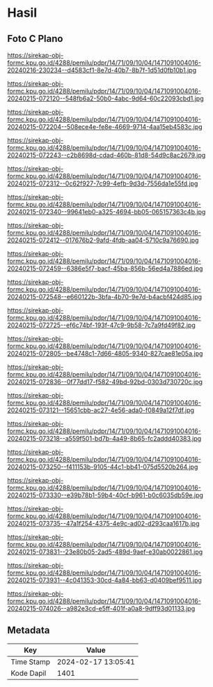 # Hasil

## Foto C Plano

https://sirekap-obj-formc.kpu.go.id/4288/pemilu/pdpr/14/71/09/10/04/1471091004016-20240216-230234--d4583cf1-8e7d-40b7-8b7f-1d51d0fb10b1.jpg

https://sirekap-obj-formc.kpu.go.id/4288/pemilu/pdpr/14/71/09/10/04/1471091004016-20240215-072120--548fb6a2-50b0-4abc-9d64-60c22093cbd1.jpg

https://sirekap-obj-formc.kpu.go.id/4288/pemilu/pdpr/14/71/09/10/04/1471091004016-20240215-072204--508ece4e-fe8e-4669-9714-4aa15eb4583c.jpg

https://sirekap-obj-formc.kpu.go.id/4288/pemilu/pdpr/14/71/09/10/04/1471091004016-20240215-072243--c2b8698d-cdad-460b-81d8-54d9c8ac2679.jpg

https://sirekap-obj-formc.kpu.go.id/4288/pemilu/pdpr/14/71/09/10/04/1471091004016-20240215-072312--0c62f927-7c99-4efb-9d3d-7556da1e55fd.jpg

https://sirekap-obj-formc.kpu.go.id/4288/pemilu/pdpr/14/71/09/10/04/1471091004016-20240215-072340--99641eb0-a325-4694-bb05-065157363c4b.jpg

https://sirekap-obj-formc.kpu.go.id/4288/pemilu/pdpr/14/71/09/10/04/1471091004016-20240215-072412--017676b2-9afd-4fdb-aa04-5710c9a76690.jpg

https://sirekap-obj-formc.kpu.go.id/4288/pemilu/pdpr/14/71/09/10/04/1471091004016-20240215-072459--6386e5f7-bacf-45ba-856b-56ed4a7886ed.jpg

https://sirekap-obj-formc.kpu.go.id/4288/pemilu/pdpr/14/71/09/10/04/1471091004016-20240215-072548--e660122b-3bfa-4b70-9e7d-b4acbf424d85.jpg

https://sirekap-obj-formc.kpu.go.id/4288/pemilu/pdpr/14/71/09/10/04/1471091004016-20240215-072725--ef6c74bf-193f-47c9-9b58-7c7a9fd49f82.jpg

https://sirekap-obj-formc.kpu.go.id/4288/pemilu/pdpr/14/71/09/10/04/1471091004016-20240215-072805--be4748c1-7d66-4805-9340-827cae81e05a.jpg

https://sirekap-obj-formc.kpu.go.id/4288/pemilu/pdpr/14/71/09/10/04/1471091004016-20240215-072836--0f77dd17-f582-49bd-92bd-0303d730720c.jpg

https://sirekap-obj-formc.kpu.go.id/4288/pemilu/pdpr/14/71/09/10/04/1471091004016-20240215-073121--15651cbb-ac27-4e56-ada0-f0849a12f7df.jpg

https://sirekap-obj-formc.kpu.go.id/4288/pemilu/pdpr/14/71/09/10/04/1471091004016-20240215-073218--a559f501-bd7b-4a49-8b65-fc2addd40383.jpg

https://sirekap-obj-formc.kpu.go.id/4288/pemilu/pdpr/14/71/09/10/04/1471091004016-20240215-073250--f411153b-9105-44c1-bb41-075d5520b264.jpg

https://sirekap-obj-formc.kpu.go.id/4288/pemilu/pdpr/14/71/09/10/04/1471091004016-20240215-073330--e39b78b1-59b4-40cf-b961-b0c6035db59e.jpg

https://sirekap-obj-formc.kpu.go.id/4288/pemilu/pdpr/14/71/09/10/04/1471091004016-20240215-073735--47a1f254-4375-4e9c-ad02-d293caa1617b.jpg

https://sirekap-obj-formc.kpu.go.id/4288/pemilu/pdpr/14/71/09/10/04/1471091004016-20240215-073831--23e80b05-2ad5-489d-9aef-e30ab0022861.jpg

https://sirekap-obj-formc.kpu.go.id/4288/pemilu/pdpr/14/71/09/10/04/1471091004016-20240215-073931--4c041353-30cd-4a84-bb63-d0409bef9511.jpg

https://sirekap-obj-formc.kpu.go.id/4288/pemilu/pdpr/14/71/09/10/04/1471091004016-20240215-074026--a982e3cd-e5ff-401f-a0a8-9dff93d01133.jpg


## Metadata

| Key        | Value               |
| ---------- | ------------------- |
| Time Stamp | 2024-02-17 13:05:41 |
| Kode Dapil | 1401                |



